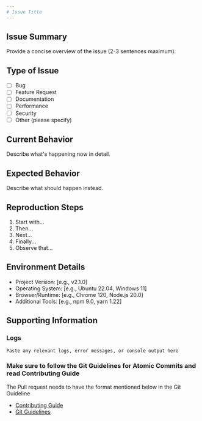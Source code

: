 ```yaml
---
# Issue Title
---
```


## Issue Summary

Provide a concise overview of the issue (2-3 sentences maximum).

## Type of Issue

- [ ] Bug
- [ ] Feature Request
- [ ] Documentation
- [ ] Performance
- [ ] Security
- [ ] Other (please specify)

## Current Behavior

Describe what's happening now in detail.

## Expected Behavior

Describe what should happen instead.

## Reproduction Steps

1. Start with...
2. Then...
3. Next...
4. Finally...
5. Observe that...

## Environment Details

- Project Version: [e.g., v2.1.0]
- Operating System: [e.g., Ubuntu 22.04, Windows 11]
- Browser/Runtime: [e.g., Chrome 120, Node.js 20.0]
- Additional Tools: [e.g., npm 9.0, yarn 1.22]

## Supporting Information

### Logs

```plaintext
Paste any relevant logs, error messages, or console output here
```

### Make sure to follow the Git Guidelines for Atomic Commits and read Contributing Guide

The Pull request needs to have the format mentioned below in the Git Guideline

- [Contributing Guide ](https://github.com/safetrustcr/Frontend/issues/34)
- [Git Guidelines](https://github.com/safetrustcr/Frontend/issues/35)
